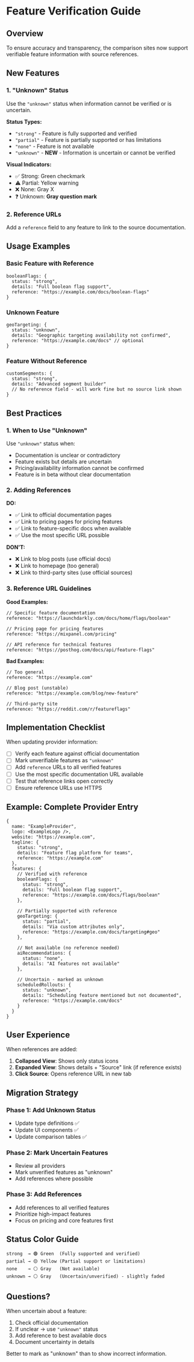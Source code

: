 # Feature Verification Guide

## Overview

To ensure accuracy and transparency, the comparison sites now support verifiable feature information with source references.

## New Features

### 1. "Unknown" Status

Use the `"unknown"` status when information cannot be verified or is uncertain.

**Status Types:**
- `"strong"` - Feature is fully supported and verified
- `"partial"` - Feature is partially supported or has limitations
- `"none"` - Feature is not available
- `"unknown"` - **NEW** - Information is uncertain or cannot be verified

**Visual Indicators:**
- ✅ Strong: Green checkmark
- ⚠️ Partial: Yellow warning
- ❌ None: Gray X
- ❓ Unknown: **Gray question mark**

### 2. Reference URLs

Add a `reference` field to any feature to link to the source documentation.

## Usage Examples

### Basic Feature with Reference

```tsx
booleanFlags: {
  status: "strong",
  details: "Full boolean flag support",
  reference: "https://example.com/docs/boolean-flags"
}
```

### Unknown Feature

```tsx
geoTargeting: {
  status: "unknown",
  details: "Geographic targeting availability not confirmed",
  reference: "https://example.com/docs" // optional
}
```

### Feature Without Reference

```tsx
customSegments: {
  status: "strong",
  details: "Advanced segment builder"
  // No reference field - will work fine but no source link shown
}
```

## Best Practices

### 1. When to Use "Unknown"

Use `"unknown"` status when:
- Documentation is unclear or contradictory
- Feature exists but details are uncertain
- Pricing/availability information cannot be confirmed
- Feature is in beta without clear documentation

### 2. Adding References

**DO:**
- ✅ Link to official documentation pages
- ✅ Link to pricing pages for pricing features
- ✅ Link to feature-specific docs when available
- ✅ Use the most specific URL possible

**DON'T:**
- ❌ Link to blog posts (use official docs)
- ❌ Link to homepage (too general)
- ❌ Link to third-party sites (use official sources)

### 3. Reference URL Guidelines

**Good Examples:**
```tsx
// Specific feature documentation
reference: "https://launchdarkly.com/docs/home/flags/boolean"

// Pricing page for pricing features
reference: "https://mixpanel.com/pricing"

// API reference for technical features
reference: "https://posthog.com/docs/api/feature-flags"
```

**Bad Examples:**
```tsx
// Too general
reference: "https://example.com"

// Blog post (unstable)
reference: "https://example.com/blog/new-feature"

// Third-party site
reference: "https://reddit.com/r/featureflags"
```

## Implementation Checklist

When updating provider information:

- [ ] Verify each feature against official documentation
- [ ] Mark unverifiable features as `"unknown"`
- [ ] Add `reference` URLs to all verified features
- [ ] Use the most specific documentation URL available
- [ ] Test that reference links open correctly
- [ ] Ensure reference URLs use HTTPS

## Example: Complete Provider Entry

```tsx
{
  name: "ExampleProvider",
  logo: <ExampleLogo />,
  website: "https://example.com",
  tagline: {
    status: "strong",
    details: "Feature flag platform for teams",
    reference: "https://example.com"
  },
  features: {
    // Verified with reference
    booleanFlags: {
      status: "strong",
      details: "Full boolean flag support",
      reference: "https://example.com/docs/flags/boolean"
    },
    
    // Partially supported with reference
    geoTargeting: {
      status: "partial",
      details: "Via custom attributes only",
      reference: "https://example.com/docs/targeting#geo"
    },
    
    // Not available (no reference needed)
    aiRecommendations: {
      status: "none",
      details: "AI features not available"
    },
    
    // Uncertain - marked as unknown
    scheduledRollouts: {
      status: "unknown",
      details: "Scheduling feature mentioned but not documented",
      reference: "https://example.com/docs"
    }
  }
}
```

## User Experience

When references are added:

1. **Collapsed View**: Shows only status icons
2. **Expanded View**: Shows details + "Source" link (if reference exists)
3. **Click Source**: Opens reference URL in new tab

## Migration Strategy

### Phase 1: Add Unknown Status
- Update type definitions ✅
- Update UI components ✅
- Update comparison tables ✅

### Phase 2: Mark Uncertain Features
- Review all providers
- Mark unverified features as "unknown"
- Add references where possible

### Phase 3: Add References
- Add references to all verified features
- Prioritize high-impact features
- Focus on pricing and core features first

## Status Color Guide

```
strong  → 🟢 Green  (Fully supported and verified)
partial → 🟡 Yellow (Partial support or limitations)
none    → ⚪ Gray   (Not available)
unknown → ⚪ Gray   (Uncertain/unverified) - slightly faded
```

## Questions?

When uncertain about a feature:
1. Check official documentation
2. If unclear → use `"unknown"` status
3. Add reference to best available docs
4. Document uncertainty in details

Better to mark as "unknown" than to show incorrect information.
